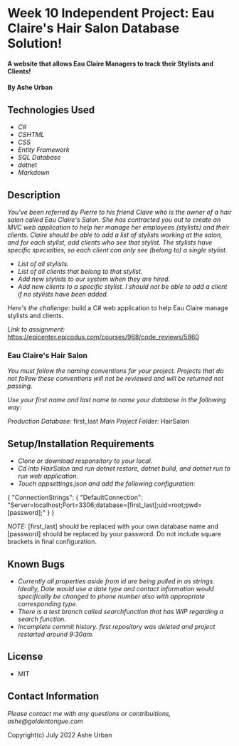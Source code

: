 # Week 10 Independent Project: Eau Claire's Hair Salon Database Solution!

#### A website that allows Eau Claire Managers to track their Stylists and Clients!

#### By Ashe Urban

## Technologies Used

* _C#_
* _CSHTML_
* _CSS_
* _Entity Framework_
* _SQL Database_
* _dotnet_
* _Markdown_

## Description

_You've been referred by Pierre to his friend Claire who is the owner of a hair salon called Eau Claire's Salon. She has contracted you out to create an MVC web application to help her manage her employees (stylists) and their clients. Claire should be able to add a list of stylists working at the salon, and for each stylist, add clients who see that stylist. The stylists have specific specialties, so each client can only see (belong to) a single stylist._

* _List of all stylists._
* _List of all clients that belong to that stylist._
* _Add new stylists to our system when they are hired._
* _Add new clients to a specific stylist. I should not be able to add a client if no stylists have been added._

_Here's the challenge:_ build a C# web application to help Eau Claire manage stylists and clients.

_Link to assignment:_ https://epicenter.epicodus.com/courses/968/code_reviews/5860

### Eau Claire's Hair Salon

_You must follow the naming conventions for your project. Projects that do not follow these conventions will not be reviewed and will be returned not passing._

_Use your first name and last name to name your database in the following way:_

_Production Database:_ first_last
_Main Project Folder:_ HairSalon

## Setup/Installation Requirements

* _Clone or download responsitory to your local._
* _Cd into HairSalon and run dotnet restore, dotnet build, and dotnet run to run web application._
* _Touch appsettings.json and add the following configuration:_

{
  "ConnectionStrings": {
      "DefaultConnection": "Server=localhost;Port=3306;database=[first_last];uid=root;pwd=[password];"
  }
}

_NOTE:_ [first_last] should be replaced with your own database name and [password] should be replaced by your password. Do not include square brackets in final configuration.

## Known Bugs

* _Currently all properties aside from id are being pulled in as strings. Ideally, Date would use a date type and contact information would specifically be changed to phone number also with appropriate corresponding type._
* _There is a test branch called searchfunction that has WIP regarding a search function._
* _Incomplete commit history. first repository was deleted and project restarted around 9:30am._

## License

* MIT

## Contact Information

_Please contact me with any questions or contribuitions, ashe@goldentongue.com_

Copyright(c) July 2022 Ashe Urban